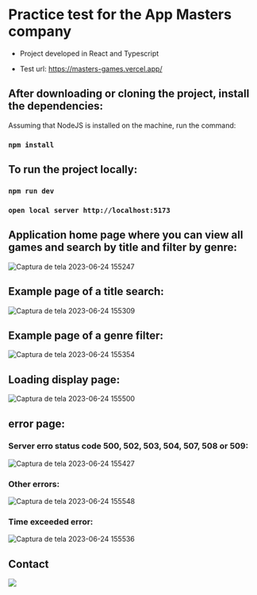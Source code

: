 # Practice test for the App Masters company

* Project developed in React and Typescript

* Test url: https://masters-games.vercel.app/

## After downloading or cloning the project, install the dependencies:

Assuming that NodeJS is installed on the machine, run the command:

### `npm install`

## To run the project locally:

### `npm run dev`

### `open local server http://localhost:5173`

## Application home page where you can view all games and search by title and filter by genre:

![Captura de tela 2023-06-24 155247](https://github.com/Greg-otol/masters-games/assets/97900313/569b04be-cac6-4951-95fd-0138a2750268)

## Example page of a title search:

![Captura de tela 2023-06-24 155309](https://github.com/Greg-otol/masters-games/assets/97900313/a74fa547-f829-4a9a-8c48-90a3e43e80d8)

## Example page of a genre filter:

![Captura de tela 2023-06-24 155354](https://github.com/Greg-otol/masters-games/assets/97900313/250e2980-1331-4532-bbb2-eaf160e438dd)

## Loading display page:

![Captura de tela 2023-06-24 155500](https://github.com/Greg-otol/masters-games/assets/97900313/d50508d8-7ee2-44af-b855-b92020fb09bb)

## error page:

### Server erro status code 500, 502, 503, 504, 507, 508 or 509:

![Captura de tela 2023-06-24 155427](https://github.com/Greg-otol/masters-games/assets/97900313/676f33cd-56e0-4267-b9e6-8461521e196a)


### Other errors:

![Captura de tela 2023-06-24 155548](https://github.com/Greg-otol/masters-games/assets/97900313/f202cd41-846c-4280-b187-b0a5bf5529ef)

### Time exceeded error:

![Captura de tela 2023-06-24 155536](https://github.com/Greg-otol/masters-games/assets/97900313/57169a61-bf3d-40b5-af1f-27d97615aed0)

## Contact

<a href="https://www.linkedin.com/in/gregoriogeotol/" target="_blank"> <img src="https://img.icons8.com/fluency/144/000000/linkedin.png"/></a>